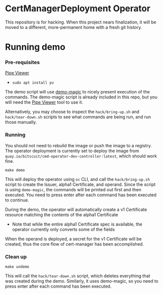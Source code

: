 # CertManagerDeployment Operator

This repository is for hacking. When this project nears finalization, it will be moved to a different, more-permanent home with a fresh git history.

# Running demo

### Pre-requisites
[Pipe Viewer](https://catonmat.net/unix-utilities-pipe-viewer)
  - `sudo apt install pv`

The demo script will use [demo-magic](https://github.com/paxtonhare/demo-magic) to nicely present execution of the commands. The demo-magic script is already included in this repo, but you will need the [Pipe Viewer](https://catonmat.net/unix-utilities-pipe-viewer) tool to use it.

Alternatively, you may choose to inspect the `hack/bring-up.sh` and `hack/tear-down.sh` scripts to see what commands are being run, and run those manually.

### Running

You should not need to rebuild the image or push the image to a registry. The operator deployment is currently set to deploy the image from `quay.io/bitscuit/cmd-operator-dev-controller:latest`, which should work fine.

```console
make demo
```

This will deploy the operator using `oc` CLI, and call the `hack/bring-up.sh` script to create the Issuer, alpha1 Certificate, and operand. Since the script is using `demo-magic`, the commands will be printed out first and then executed. You need to press enter after each command has been executed to continue.

During the demo, the operator will automatically create a v1 Certificate resource matching the contents of the alpha1 Certificate
  - Note that while the entire alpha1 Certificate spec is available, the operator currently only converts some of the fields

When the operand is deployed, a secret for the v1 Certificate will be created, thus the core flow of cert-manager has been accomplished.

### Clean up

```console
make undemo
```

This will call the `hack/tear-down.sh` script, which deletes everything that was created during the demo. Similarly, it uses demo-magic, so you need to press enter after each command has been executed.
